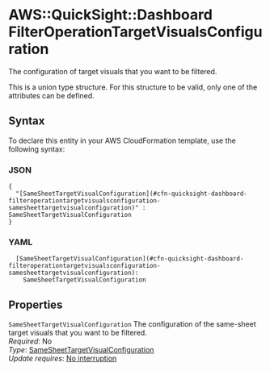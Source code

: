 # AWS::QuickSight::Dashboard FilterOperationTargetVisualsConfiguration<a name="aws-properties-quicksight-dashboard-filteroperationtargetvisualsconfiguration"></a>

The configuration of target visuals that you want to be filtered\.

This is a union type structure\. For this structure to be valid, only one of the attributes can be defined\.

## Syntax<a name="aws-properties-quicksight-dashboard-filteroperationtargetvisualsconfiguration-syntax"></a>

To declare this entity in your AWS CloudFormation template, use the following syntax:

### JSON<a name="aws-properties-quicksight-dashboard-filteroperationtargetvisualsconfiguration-syntax.json"></a>

```
{
  "[SameSheetTargetVisualConfiguration](#cfn-quicksight-dashboard-filteroperationtargetvisualsconfiguration-samesheettargetvisualconfiguration)" : SameSheetTargetVisualConfiguration
}
```

### YAML<a name="aws-properties-quicksight-dashboard-filteroperationtargetvisualsconfiguration-syntax.yaml"></a>

```
  [SameSheetTargetVisualConfiguration](#cfn-quicksight-dashboard-filteroperationtargetvisualsconfiguration-samesheettargetvisualconfiguration): 
    SameSheetTargetVisualConfiguration
```

## Properties<a name="aws-properties-quicksight-dashboard-filteroperationtargetvisualsconfiguration-properties"></a>

`SameSheetTargetVisualConfiguration`  <a name="cfn-quicksight-dashboard-filteroperationtargetvisualsconfiguration-samesheettargetvisualconfiguration"></a>
The configuration of the same\-sheet target visuals that you want to be filtered\.  
*Required*: No  
*Type*: [SameSheetTargetVisualConfiguration](aws-properties-quicksight-dashboard-samesheettargetvisualconfiguration.md)  
*Update requires*: [No interruption](https://docs.aws.amazon.com/AWSCloudFormation/latest/UserGuide/using-cfn-updating-stacks-update-behaviors.html#update-no-interrupt)